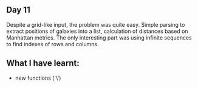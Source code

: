 ## Day 11

Despite a grid-like input, the problem was quite easy. Simple parsing to extract positions of galaxies into a list, calculation of distances based on Manhattan metrics. The only interesting part was using infinite sequences to find indexes of rows and columns.

## What I have learnt:

- new functions (`\\')

